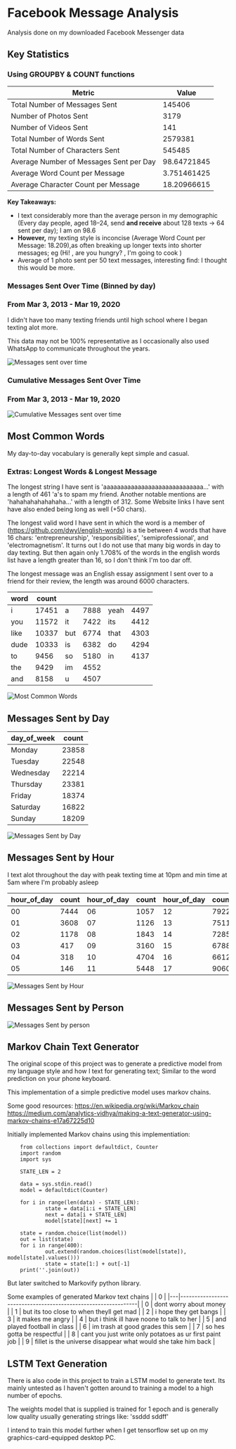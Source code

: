 # Facebook Message Analysis

Analysis done on my downloaded Facebook Messenger data



## Key Statistics

### Using GROUPBY & COUNT functions

| Metric                                  | Value       |
|-----------------------------------------|-------------|
| Total Number of Messages Sent           | 145406      |
| Number of Photos Sent                   | 3179        |
| Number of Videos Sent                   | 141         |
| Total Number of Words Sent              | 2579381     |
| Total Number of Characters Sent         | 545485      |
| Average Number of Messages Sent per Day | 98.64721845 |
| Average Word Count per Message          | 3.751461425 |
| Average Character Count per Message     | 18.20966615 |

**Key Takeaways:**

- I text considerably more than the average person in my demographic (Every day people, aged 18–24, send **and receive** about 128 texts -> 64 sent per day); I am on 98.6
- **However,** my texting style is inconcise (Average Word Count per Message: 18.209),as often breaking up longer texts into shorter messages; eg (Hi! <send>, are you hungry? <send>, I'm going to cook <send>)
- Average of 1 photo sent per 50 text messages, interesting find: I thought this would be more.
	


### Messages Sent Over Time (Binned by day)
### From Mar 3, 2013 - Mar 19, 2020
  
I didn't have too many texting friends until high school where I began texting alot more.

This data may not be 100% representative as I occasionally also used WhatsApp to communicate throughout the years.
  
![Messages sent over time ](/images/date_msgs.svg)

### Cumulative Messages Sent Over Time
### From Mar 3, 2013 - Mar 19, 2020
![Cumulative Messages sent over time ](/images/cumu_msgs.svg)
  

  
## Most Common Words
My day-to-day vocabulary is generally kept simple and casual.

### Extras: Longest Words & Longest Message
The longest string I have sent is 'aaaaaaaaaaaaaaaaaaaaaaaaaaaaa...' with a length of 461 'a's to spam my friend. Another notable mentions are 'hahahahahahahaha...' with a length of 312. Some Website links I have sent have also ended being long as well (+50 chars).

The longest valid word I have sent in which the word is a member of (https://github.com/dwyl/english-words) is a tie between 4 words that have 16 chars: 'entrepreneurship', 'responsibilities', 'semiprofessional', and 'electromagnetism'. It turns out I do not use that many big words in day to day texting. But then again only 1.708% of the words in the english words list have a length greater than 16, so I don't think I'm too dar off.

The longest message was an English essay assignment I sent over to a friend for their review, the length was around 6000 characters.





| word | count |     |      |      |      |
|------|-------|-----|------|------|------|
| i    | 17451 | a   | 7888 | yeah | 4497 |
| you  | 11572 | it  | 7422 | its  | 4412 |
| like | 10337 | but | 6774 | that | 4303 |
| dude | 10333 | is  | 6382 | do   | 4294 |
| to   | 9456  | so  | 5180 | in   | 4137 |
| the  | 9429  | im  | 4552 |      |      |
| and  | 8158  | u   | 4507 |      |      |
  
![Most Common Words](/images/common_words.svg)
  
## Messages Sent by Day
| day_of_week | count   |
|-------------|---------|
| Monday      | 23858   |
| Tuesday     | 22548   |
| Wednesday   | 22214   |
| Thursday    | 23381   |
| Friday      | 18374   |
| Saturday    | 16822   |
| Sunday      | 18209   |
  
![Messages Sent by Day](/images/messages_on_day.svg)




## Messages Sent by Hour
  
I text alot throughout the day with peak texting time at 10pm and min time at 5am where I'm probably asleep

| hour_of_day | count | hour_of_day | count | hour_of_day | count | hour_of_day | count |
|-------------|-------|-------------|-------|-------------|-------|-------------|-------|
| 00          | 7444  | 06          | 1057  | 12          | 7922  | 18          | 10869 |
| 01          | 3608  | 07          | 1126  | 13          | 7511  | 19          | 12420 |
| 02          | 1178  | 08          | 1843  | 14          | 7285  | 20          | 11588 |
| 03          | 417   | 09          | 3160  | 15          | 6788  | 21          | 11334 |
| 04          | 318   | 10          | 4704  | 16          | 6612  | 22          | 12779 |
| 05          | 146   | 11          | 5448  | 17          | 9060  | 23          | 10789 |
  
![Messages Sent by Hour](/images/hour_msgs.svg)

## Messages Sent by Person
![Messages Sent by person](/images/person2.svg)

## Markov Chain Text Generator

The original scope of this project was to generate a predictive model from my language style and how I text for generating text; Similar to the word prediction on your phone keyboard.

This implementation of a simple predictive model uses markov chains.

Some good resources:
https://en.wikipedia.org/wiki/Markov_chain
https://medium.com/analytics-vidhya/making-a-text-generator-using-markov-chains-e17a67225d10

Initially implemented Markov chains using this implementiation:

		from collections import defaultdict, Counter
		import random
		import sys

		STATE_LEN = 2

		data = sys.stdin.read()
		model = defaultdict(Counter)

		for i in range(len(data) - STATE_LEN):
				state = data[i:i + STATE_LEN]
				next = data[i + STATE_LEN]
				model[state][next] += 1

		state = random.choice(list(model))
		out = list(state)
		for i in range(400):
				out.extend(random.choices(list(model[state]), model[state].values()))
				state = state[1:] + out[-1]
		print(''.join(out))
    
But later switched to Markovify python library.

Some examples of generated Markov text chains
|   | 0                                                             |
|---|---------------------------------------------------------------|
| 0 | dont worry about money                                        |
| 1 | but its too close to when theyll get mad                      |
| 2 | i hope they get bangs                                         |
| 3 | it makes me angry                                             |
| 4 | but i think ill have noone to talk to her                     |
| 5 | and played football in class                                  |
| 6 | im trash at good grades this sem                              |
| 7 | so hes gotta be respectful                                    |
| 8 | cant you just write only potatoes as ur first paint job       |
| 9 | fillet is the universe disappear what would she take him back |

## LSTM Text Generation

There is also code in this project to train a LSTM model to generate text. Its mainly untested as I haven't gotten around to training a model to a high number of epochs.

The weights model that is supplied is trained for 1 epoch and is generally low quality usually generating strings like: 'ssddd sddff'

I intend to train this model further when I get tensorflow set up on my graphics-card-equipped desktop PC.

